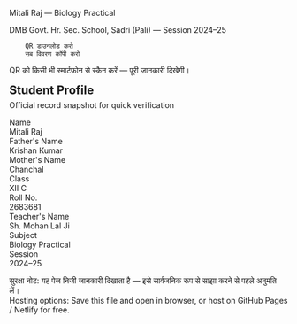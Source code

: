 



  
  
  
  


  

    

      
Mitali Raj — Biology Practical

      
DMB Govt. Hr. Sec. School, Sadri (Pali) — Session 2024–25

      


      

        QR डाउनलोड करो
        सब विवरण कॉपी करो
      

      
QR को किसी भी स्मार्टफोन से स्कैन करें — पूरी जानकारी दिखेगी।

    


<div>
  <div style="display:flex;justify-content:space-between;align-items:center">
    <div>
      <h2 style="margin:0 0 6px 0">Student Profile</h2>
      <div class="muted">Official record snapshot for quick verification</div>
    </div>
  </div>

  <div class="details" style="margin-top:14px">
    <div class="row"><div class="key">Name</div><div class="val">Mitali Raj</div></div>
    <div class="row"><div class="key">Father's Name</div><div class="val">Krishan Kumar</div></div>
    <div class="row"><div class="key">Mother's Name</div><div class="val">Chanchal</div></div>
    <div class="row"><div class="key">Class</div><div class="val">XII C</div></div>
    <div class="row"><div class="key">Roll No.</div><div class="val">2683681</div></div>
    <div class="row"><div class="key">Teacher's Name</div><div class="val">Sh. Mohan Lal Ji</div></div>
    <div class="row"><div class="key">Subject</div><div class="val">Biology Practical</div></div>
    <div class="row"><div class="key">Session</div><div class="val">2024–25</div></div>
  </div>

  <div style="margin-top:14px" class="notice">
    सुरक्षा नोट: यह पेज निजी जानकारी दिखाता है — इसे सार्वजनिक रूप से साझा करने से पहले अनुमति लें।
  </div>

  <footer>Hosting options: Save this file and open in browser, or host on GitHub Pages / Netlify for free.</footer>
</div>


  

  



